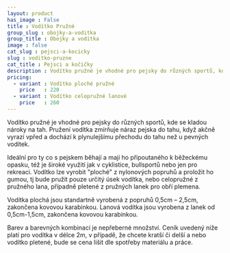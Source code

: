 ```yaml
---
layout: product
has_image : False
title : Vodítko Pružné
group_slug : obojky-a-voditka
group_title : Obojky a vodítka
image : false
cat_slug : pejsci-a-kocicky
slug : voditko-pruzne
cat_title : Pejsci a kočičky
description : Vodítko pružné je vhodné pro pejsky do různých sportů, kde se kladou nároky na tah.Pružení vodítka zmírňuje náraz pejska do tahu, když akčně vyrazí vpřed a dochází k plynulejšímu přechodu do tahu než u pevných vodítek.
pricing:
  - variant : Vodítko ploché pružné
    price   : 220
  - variant : Vodítko celopružné lanové
    price   : 260
---
```


Vodítko pružné je vhodné pro pejsky do různých sportů, kde se kladou nároky na tah.
Pružení vodítka zmírňuje náraz pejska do tahu, když akčně vyrazí vpřed a dochází k plynulejšímu přechodu do tahu než u pevných vodítek.

Ideální pro ty co s pejskem běhají a mají ho připoutaného k běžeckému opasku, též je široké využití jak v cyklistice, bullsportů nebo jen pro rekreaci.
Vodítko lze vyrobit "ploché" z nylonových popruhů a proložit ho gumou, tj bude pružit pouze určitý úsek vodítka, nebo celopružné z pružného lana, případně pletené z pružných lanek pro obří plemena.

Vodítka plochá jsou standartně vyrobená z popruhů 0,5cm – 2,5cm, zakončena kovovou karabinkou.
Lanová vodítka jsou vyrobena z lanek od 0,5cm-1,5cm, zakončena kovovou karabinkou.

Barev a barevných kombinací je nepřeberné množství.
Ceník uvedený níže platí pro vodítka v délce 2m, v případě, že chcete kratší či delší a nebo vodítko pletené, bude se cena lišit dle spotřeby materiálu a práce.

